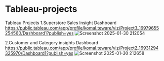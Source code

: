 # Tableau-projects
Tableau Projects 
1.Superstore Sales Insight Dashboard
https://public.tableau.com/app/profile/komal.teware/viz/Project3_16979655254560/Dashboard1?publish=yes
![Screenshot 2025-01-30 212054](https://github.com/user-attachments/assets/e30ff569-31ba-4d95-99c7-a7f5202deb64)

2.Customer and Category insights Dashboard
https://public.tableau.com/app/profile/komal.teware/viz/Project2_16931294325970/Dashboard1?publish=yes
![Screenshot 2025-01-30 212658](https://github.com/user-attachments/assets/a2e8056f-28c4-42bf-aa7b-67d9f548a096)


